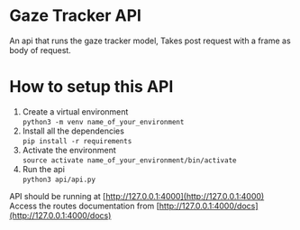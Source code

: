 # Gaze Tracker API
An api that runs the gaze tracker model, Takes post request with a frame as body of request.

# How to setup this API
1. Create a virtual environment   
   ```python3 -m venv name_of_your_environment```
2. Install all the dependencies  
   ```pip install -r requirements```
3. Activate the environment  
   ```source activate name_of_your_environment/bin/activate```
4. Run the api  
   ```python3 api/api.py```

API should be running at [http://127.0.0.1:4000](http://127.0.0.1:4000)  
Access the routes documentation from [http://127.0.0.1:4000/docs](http://127.0.0.1:4000/docs)  